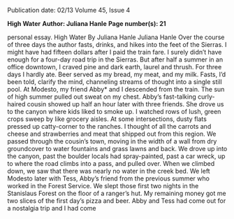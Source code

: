 Publication date: 02/13
Volume 45, Issue 4

**High Water**
**Author: Juliana Hanle**
**Page number(s): 21**

personal essay.
High Water
By Juliana Hanle
Juliana Hanle
Over the course of  three days the author 
fasts, drinks, and hikes into the feet of  the Sierras.
I 
might have had fifteen dollars after I paid the train 
fare. I surely didn’t have enough for a four-day road 
trip in the Sierras. But after half a summer in an 
office downtown, I craved pine and dark earth, laurel 
and thrush. For three days I hardly ate. Beer served as 
my bread, my meat, and my milk. Fasts, I’d been told, 
clarify the mind, channeling streams of thought into a 
single still pool.
At Modesto, my friend Abby* and I descended from 
the train. The sun of high summer pulled out sweat on 
my chest. Abby’s fast-talking curly-haired cousin showed 
up half an hour later with three friends. She drove us 
to the canyon where kids liked to smoke up. I watched 
rows of lush, green crops sweep by like grocery aisles. At 
some intersections, dusty flats pressed up catty-corner 
to the ranches. I thought of all the carrots and cheese 
and strawberries and meat that shipped out from this 
region. We passed through the cousin’s town, moving 
in the width of a wall from dry groundcover to water 
fountains and grass lawns and back. We drove up into 
the canyon, past the boulder locals had spray-painted, 
past a car wreck, up to where the road climbs into a pass, 
and pulled over. When we climbed down, we saw that 
there was nearly no water in the creek bed. 
We left Modesto later with Tess, Abby’s friend from 
the previous summer who worked in the Forest Service. 
We slept those first two nights in the Stanislaus Forest 
on the floor of a ranger’s hut. My remaining money got 
me two slices of the first day’s pizza and beer. Abby and 
Tess had come out for a nostalgia trip and I had come